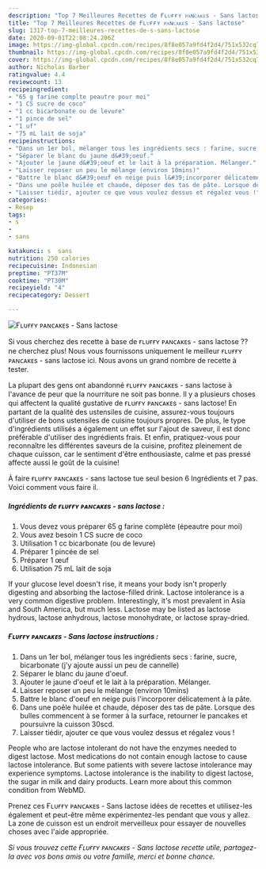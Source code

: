```yaml
---
description: "Top 7 Meilleures Recettes de Ғʟᴜғғʏ ᴘᴀɴᴄᴀᴋᴇs - Sans lactose"
title: "Top 7 Meilleures Recettes de Ғʟᴜғғʏ ᴘᴀɴᴄᴀᴋᴇs - Sans lactose"
slug: 1317-top-7-meilleures-recettes-de-s-sans-lactose
date: 2020-09-01T22:08:24.206Z
image: https://img-global.cpcdn.com/recipes/8f8e057a9fd4f2d4/751x532cq70/ғʟᴜғғʏ-ᴘᴀɴᴄᴀᴋᴇs-sans-lactose-photo-principale-de-la-recette.jpg
thumbnail: https://img-global.cpcdn.com/recipes/8f8e057a9fd4f2d4/751x532cq70/ғʟᴜғғʏ-ᴘᴀɴᴄᴀᴋᴇs-sans-lactose-photo-principale-de-la-recette.jpg
cover: https://img-global.cpcdn.com/recipes/8f8e057a9fd4f2d4/751x532cq70/ғʟᴜғғʏ-ᴘᴀɴᴄᴀᴋᴇs-sans-lactose-photo-principale-de-la-recette.jpg
author: Nicholas Barber
ratingvalue: 4.4
reviewcount: 13
recipeingredient:
- "65 g farine complte peautre pour moi"
- "1 CS sucre de coco"
- "1 cc bicarbonate ou de levure"
- "1 pince de sel"
- "1 uf"
- "75 mL lait de soja"
recipeinstructions:
- "Dans un 1er bol, mélanger tous les ingrédients secs : farine, sucre, bicarbonate (j&#39;y ajoute aussi un peu de cannelle)"
- "Séparer le blanc du jaune d&#39;oeuf."
- "Ajouter le jaune d&#39;oeuf et le lait à la préparation. Mélanger."
- "Laisser reposer un peu le mélange (environ 10mins)"
- "Battre le blanc d&#39;oeuf en neige puis l&#39;incorporer délicatement à la pâte."
- "Dans une poêle huilée et chaude, déposer des tas de pâte. Lorsque des bulles commencent à se former à la surface, retourner le pancakes et poursuivre la cuisson 30scd."
- "Laisser tiédir, ajouter ce que vous voulez dessus et régalez vous !"
categories:
- Resep
tags:
- s
- 
- sans

katakunci: s  sans 
nutrition: 250 calories
recipecuisine: Indonesian
preptime: "PT37M"
cooktime: "PT30M"
recipeyield: "4"
recipecategory: Dessert

---
```



![Ғʟᴜғғʏ ᴘᴀɴᴄᴀᴋᴇs - Sans lactose](https://img-global.cpcdn.com/recipes/8f8e057a9fd4f2d4/751x532cq70/ғʟᴜғғʏ-ᴘᴀɴᴄᴀᴋᴇs-sans-lactose-photo-principale-de-la-recette.jpg)

Si vous cherchez des recette à base de ғʟᴜғғʏ ᴘᴀɴᴄᴀᴋᴇs - sans lactose ?? ne cherchez plus! Nous vous fournissons uniquement le meilleur ғʟᴜғғʏ ᴘᴀɴᴄᴀᴋᴇs - sans lactose ici. Nous avons un grand nombre de recette à tester.

La plupart des gens ont abandonné ғʟᴜғғʏ ᴘᴀɴᴄᴀᴋᴇs - sans lactose à l'avance de peur que la nourriture ne soit pas bonne. Il y a plusieurs choses qui affectent la qualité gustative de ғʟᴜғғʏ ᴘᴀɴᴄᴀᴋᴇs - sans lactose! En partant de la qualité des ustensiles de cuisine, assurez-vous toujours d'utiliser de bons ustensiles de cuisine toujours propres. De plus, le type d'ingrédients utilisés a également un effet sur l'ajout de saveur, il est donc préférable d'utiliser des ingrédients frais. Et enfin, pratiquez-vous pour reconnaître les différentes saveurs de la cuisine, profitez pleinement de chaque cuisson, car le sentiment d'être enthousiaste, calme et pas pressé affecte aussi le goût de la cuisine!

<!--inarticleads1-->

À faire ғʟᴜғғʏ ᴘᴀɴᴄᴀᴋᴇs - sans lactose tue seul besion 6 Ingrédients et 7 pas. Voici comment vous faire il.

##### Ingrédients de ғʟᴜғғʏ ᴘᴀɴᴄᴀᴋᴇs - sans lactose :

1. Vous devez vous préparer 65 g farine complète (épeautre pour moi)
1. Vous avez besoin 1 CS sucre de coco
1. Utilisation 1 cc bicarbonate (ou de levure)
1. Préparer 1 pincée de sel
1. Préparer 1 œuf
1. Utilisation 75 mL lait de soja


If your glucose level doesn&#39;t rise, it means your body isn&#39;t properly digesting and absorbing the lactose-filled drink. Lactose intolerance is a very common digestive problem. Interestingly, it&#39;s most prevalent in Asia and South America, but much less. Lactose may be listed as lactose hydrous, lactose anhydrous, lactose monohydrate, or lactose spray-dried. 

<!--inarticleads2-->

##### Ғʟᴜғғʏ ᴘᴀɴᴄᴀᴋᴇs - Sans lactose instructions :

1. Dans un 1er bol, mélanger tous les ingrédients secs : farine, sucre, bicarbonate (j&#39;y ajoute aussi un peu de cannelle)
1. Séparer le blanc du jaune d&#39;oeuf.
1. Ajouter le jaune d&#39;oeuf et le lait à la préparation. Mélanger.
1. Laisser reposer un peu le mélange (environ 10mins)
1. Battre le blanc d&#39;oeuf en neige puis l&#39;incorporer délicatement à la pâte.
1. Dans une poêle huilée et chaude, déposer des tas de pâte. Lorsque des bulles commencent à se former à la surface, retourner le pancakes et poursuivre la cuisson 30scd.
1. Laisser tiédir, ajouter ce que vous voulez dessus et régalez vous !


People who are lactose intolerant do not have the enzymes needed to digest lactose. Most medications do not contain enough lactose to cause lactose intolerance. But some patients with severe lactose intolerance may experience symptoms. Lactose intolerance is the inability to digest lactose, the sugar in milk and dairy products. Learn more about this common condition from WebMD. 

<!--inarticleads1-->

<p>
Prenez ces Ғʟᴜғғʏ ᴘᴀɴᴄᴀᴋᴇs - Sans lactose idées de recettes et utilisez-les également et peut-être même expérimentez-les pendant que vous y allez. La zone de cuisson est un endroit merveilleux pour essayer de nouvelles choses avec l'aide appropriée.
</p>

<p>
<i>Si vous trouvez cette Ғʟᴜғғʏ ᴘᴀɴᴄᴀᴋᴇs - Sans lactose recette utile, partagez-la avec vos bons amis ou votre famille, merci et bonne chance.</i>
</p>
